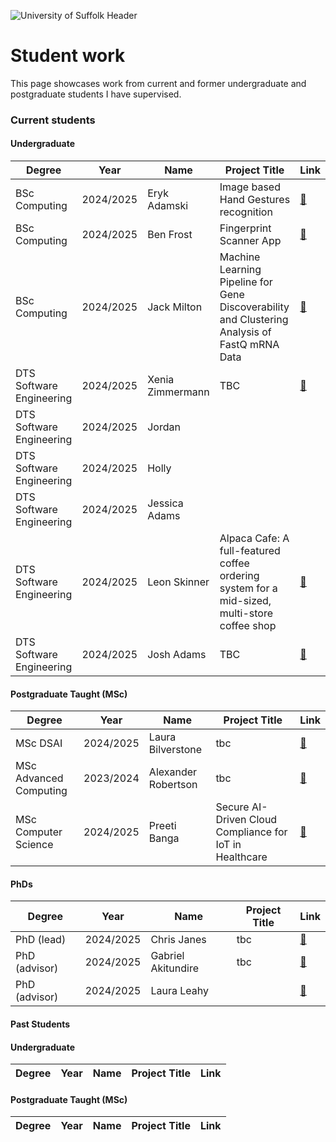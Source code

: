![University of Suffolk Header](https://github.com/user-attachments/assets/040dcc4b-4624-4e3f-bacd-c98e55f16444)

# Student work

This page showcases work from current and former undergraduate and postgraduate students I have supervised.

### Current students
####  Undergraduate
|Degree           | Year         |Name          | Project Title                            | Link      |
|------------------|-------------|---------------|-----------------------------------------|---------------|
|BSc Computing    | 2024/2025    | Eryk Adamski  | Image based Hand Gestures recognition    |[🔗](URL)  |
|BSc Computing    | 2024/2025    | Ben Frost     | Fingerprint Scanner App                  |[🔗](URL)   |
|BSc Computing    | 2024/2025    | Jack Milton   | Machine Learning Pipeline for Gene Discoverability and Clustering Analysis of FastQ mRNA Data |[🔗](URL)  |
|DTS Software Engineering | 2024/2025  | Xenia Zimmermann | TBC       |[🔗](URL)   |
|DTS Software Engineering | 2024/2025  | Jordan
|DTS Software Engineering | 2024/2025  | Holly
|DTS Software Engineering | 2024/2025  | Jessica Adams
|DTS Software Engineering | 2024/2025  | Leon Skinner | Alpaca Cafe: A full-featured coffee ordering system for a mid-sized, multi-store coffee shop | [🔗](https://github.com/TidalCub/Alpaca-Cafe)  |
|DTS Software Engineering | 2024/2025  | Josh Adams | TBC | [🔗](https://github.com/KakiasAcademicAlcove/s230300-JoshAdams-Dissertation) |


 
#### Postgraduate Taught (MSc)
|Degree           | Year         |Name          | Project Title                            | Link      |
|-----------------|--------------|--------------|------------------------------------------|--------------|
|MSc DSAI               | 2024/2025    | Laura Bilverstone   | tbc    |[🔗](URL)  |
|MSc Advanced Computing | 2023/2024    | Alexander Robertson | tbc    |[🔗](URL)  |
|MSc Computer Science   | 2024/2025    | Preeti Banga        | Secure AI-Driven Cloud Compliance for IoT in Healthcare    |[🔗](URL)  |



#### PhDs
|Degree           | Year         |Name          | Project Title                            | Link      |
|-----------------|--------------|--------------|------------------------------------------|---------------|
|PhD (lead)     | 2024/2025    | Chris Janes         | tbc    |[🔗](URL)  |
|PhD (advisor)  | 2024/2025    | Gabriel Akitundire  | tbc    |[🔗](URL)  |
|PhD (advisor)  | 2024/2025    | Laura Leahy         |        |[🔗](URL)  |

#### Past Students

####  Undergraduate
|Degree           | Year         |Name          | Project Title                            | Link      |
|------------------|-------------|--------------|------------------------------------------|---------------|

#### Postgraduate Taught (MSc)
|Degree           | Year         |Name          | Project Title                            | Link      |
|-----------------|--------------|--------------|------------------------------------------|--------------|

